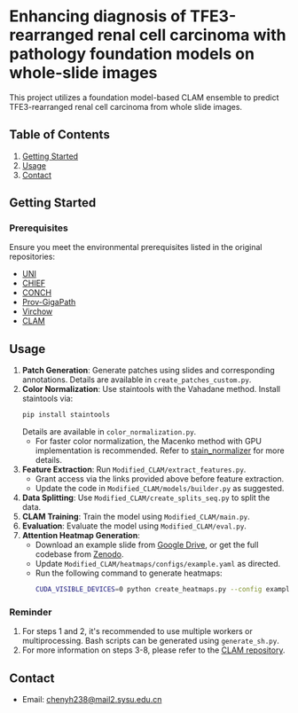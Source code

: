 # Enhancing diagnosis of TFE3-rearranged renal cell carcinoma with pathology foundation models on whole-slide images

This project utilizes a foundation model-based CLAM ensemble to predict TFE3-rearranged renal cell carcinoma from whole slide images.

## Table of Contents

1. [Getting Started](#getting-started)
2. [Usage](#usage)
3. [Contact](#contact)

## Getting Started

### Prerequisites

Ensure you meet the environmental prerequisites listed in the original repositories:

- [UNI](https://github.com/mahmoodlab/uni)
- [CHIEF](https://github.com/hms-dbmi/CHIEF)
- [CONCH](https://github.com/mahmoodlab/CONCH)
- [Prov-GigaPath](https://huggingface.co/prov-gigapath/prov-gigapath)
- [Virchow](https://huggingface.co/paige-ai/Virchow)
- [CLAM](https://github.com/mahmoodlab/CLAM/tree/master)

## Usage

1. **Patch Generation**: Generate patches using slides and corresponding annotations. Details are available in `create_patches_custom.py`.
2. **Color Normalization**: Use staintools with the Vahadane method. Install staintools via:
   ```bash
   pip install staintools
   ```
   Details are available in `color_normalization.py`.
   - For faster color normalization, the Macenko method with GPU implementation is recommended. Refer to [stain_normalizer](https://github.com/ChenYuhang243/stain-normalizer) for more details.
3. **Feature Extraction**: Run `Modified_CLAM/extract_features.py`.
   - Grant access via the links provided above before feature extraction.
   - Update the code in `Modified_CLAM/models/builder.py` as suggested.
4. **Data Splitting**: Use `Modified_CLAM/create_splits_seq.py` to split the data.
5. **CLAM Training**: Train the model using `Modified_CLAM/main.py`.
6. **Evaluation**: Evaluate the model using `Modified_CLAM/eval.py`.
7. **Attention Heatmap Generation**:
   - Download an example slide from [Google Drive](https://drive.google.com/file/d/199TtnQQxTrAVCmSfaQWvmjlMZSbDsv1P/view?usp=drive_link), or get the full codebase from [Zenodo](https://zenodo.org/records/13893259?token=eyJhbGciOiJIUzUxMiJ9.eyJpZCI6IjZmNjYyZWVjLWFiMWYtNGQ3ZS05YTFjLTQ5ZWQxODQzNDVkZCIsImRhdGEiOnt9LCJyYW5kb20iOiI4ZTZkYzViOTJlYjE4NzcyMDYwOWQwNmI3MWUxMjNkMCJ9.bAU4VNctXqtk6v5vJD6j6PncdlFQDdiDnrvA7TkIs1doteK3Z2ZTXWf9OgHoS-xXHKR9VoUnJ9yH9NFraezXgQ).
   - Update `Modified_CLAM/heatmaps/configs/example.yaml` as directed.
   - Run the following command to generate heatmaps:
     ```bash
     CUDA_VISIBLE_DEVICES=0 python create_heatmaps.py --config example.yaml
     ```
### Reminder

1. For steps 1 and 2, it's recommended to use multiple workers or multiprocessing. Bash scripts can be generated using `generate_sh.py`.
2. For more information on steps 3-8, please refer to the [CLAM repository](https://github.com/mahmoodlab/CLAM/tree/master).

## Contact

- Email: chenyh238@mail2.sysu.edu.cn
